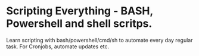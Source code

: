 # Scripting Everything - BASH, Powershell and shell scritps.
Learn scripting with bash/powershell/cmd/sh to automate every day regular task. For Cronjobs, automate updates etc.

